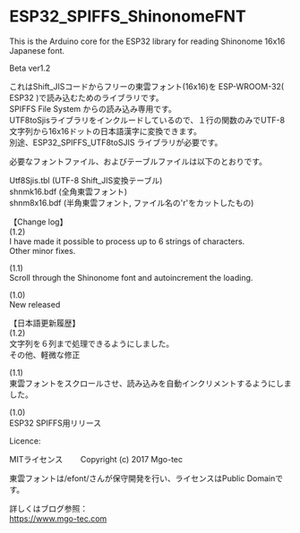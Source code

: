 # ESP32_SPIFFS_ShinonomeFNT
This is the Arduino core for the ESP32 library for reading Shinonome 16x16 Japanese font.  
  
Beta ver1.2  
  
これはShift_JISコードからフリーの東雲フォント(16x16)を ESP-WROOM-32( ESP32 )で読み込むためのライブラリです。  
SPIFFS File System からの読み込み専用です。  
UTF8toSjisライブラリをインクルードしているので、１行の関数のみでUTF-8文字列から16x16ドットの日本語漢字に変換できます。  
別途、ESP32_SPIFFS_UTF8toSJIS ライブラリが必要です。  
  
必要なフォントファイル、およびテーブルファイルは以下のとおりです。  
  
Utf8Sjis.tbl (UTF-8 Shift_JIS変換テーブル)  
shnmk16.bdf (全角東雲フォント)  
shnm8x16.bdf (半角東雲フォント, ファイル名の'r'をカットしたもの)  
  
【Change log】  
(1.2)  
I have made it possible to process up to 6 strings of characters.  
Other minor fixes.  
  
(1.1)  
Scroll through the Shinonome font and autoincrement the loading.  
  
(1.0)  
New released  
  
  
【日本語更新履歴】  
(1.2)  
文字列を６列まで処理できるようにしました。  
その他、軽微な修正  
  
(1.1)  
東雲フォントをスクロールさせ、読み込みを自動インクリメントするようにしました。  
  
(1.0)  
ESP32 SPIFFS用リリース  
  
Licence:  
  
  MITライセンス　　
  Copyright (c) 2017 Mgo-tec  
  
  東雲フォントは/efont/さんが保守開発を行い、ライセンスはPublic Domainです。  
  
詳しくはブログ参照：  
https://www.mgo-tec.com  